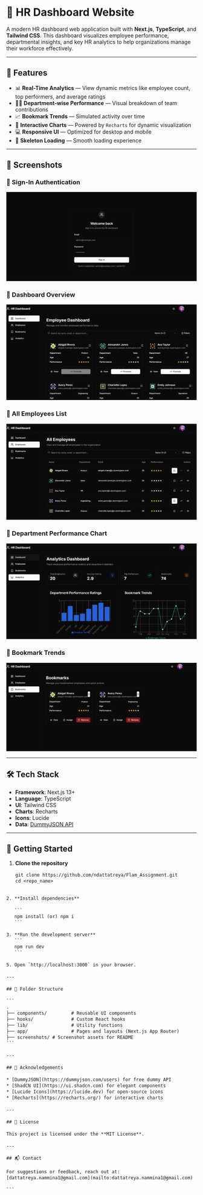 # 👥 HR Dashboard Website

A modern HR dashboard web application built with **Next.js**, **TypeScript**, and **Tailwind CSS**. This dashboard visualizes employee performance, departmental insights, and key HR analytics to help organizations manage their workforce effectively.

---

## 🚀 Features

- 📊 **Real-Time Analytics** — View dynamic metrics like employee count, top performers, and average ratings
- 🧑‍💼 **Department-wise Performance** — Visual breakdown of team contributions
- 📈 **Bookmark Trends** — Simulated activity over time
- 🧩 **Interactive Charts** — Powered by `Recharts` for dynamic visualization
- 💻 **Responsive UI** — Optimized for desktop and mobile
- 🦴 **Skeleton Loading** — Smooth loading experience

---

## 📸 Screenshots

### 📍 Sign-In Authentication
![Sign-In](screenshots/signin_authentication.png)

### 📍 Dashboard Overview
![Dashboard Overview](screenshots/dashboard.png)

### 📍 All Employees List
![All Employees](screenshots/all_employees.png)

### 📍 Department Performance Chart
![Department Performance](screenshots/department-performance.png)

### 📍 Bookmark Trends
![Bookmark Trends](screenshots/bookmarks.png)

---

## 🛠️ Tech Stack

- **Framework**: Next.js 13+
- **Language**: TypeScript
- **UI**: Tailwind CSS
- **Charts**: Recharts
- **Icons**: Lucide
- **Data**: [DummyJSON API](https://dummyjson.com/users?limit=20)

---

## 🧪 Getting Started

1. **Clone the repository**

   ```
   git clone https://github.com/ndattatreya/Flam_Assignment.git
   cd <repo_name>
````

2. **Install dependencies**

   ```
   npm install (or) npm i
   ```

3. **Run the development server**
   ```
   npm run dev
   ```

5. Open `http://localhost:3000` in your browser.

---

## 📁 Folder Structure

```
.
├── components/         # Reusable UI components
├── hooks/              # Custom React hooks
├── lib/                # Utility functions
├── app/                # Pages and layouts (Next.js App Router)
├── screenshots/ # Screenshot assets for README
```

---

## 🙌 Acknowledgements

* [DummyJSON](https://dummyjson.com/users) for free dummy API
* [ShadCN UI](https://ui.shadcn.com) for elegant components
* [Lucide Icons](https://lucide.dev) for open-source icons
* [Recharts](https://recharts.org/) for interactive charts

---

## 📃 License

This project is licensed under the **MIT License**.

---

## 📬 Contact

For suggestions or feedback, reach out at: [dattatreya.nammina1@gmail.com](mailto:dattatreya.nammina1@gmail.com)

```
